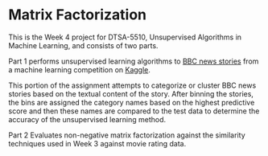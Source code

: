 # Matrix Factorization

This is the Week 4 project for DTSA-5510, Unsupervised Algorithms in Machine Learning, and consists of two parts.

Part 1 performs unsupervised learning algorithms to [BBC news stories](https://www.kaggle.com/competitions/learn-ai-bbc/overview) from a machine learning competition on [Kaggle](https://www.kaggle.com).
  
This portion of the assignment attempts to categorize or cluster BBC news stories based on the textual content of the story. After binning the stories, the bins are assigned the category names based on the highest predictive score and then these names are compared to the test data to determine the accuracy of the unsupervised learning method.

Part 2 Evaluates non-negative matrix factorization against the similarity techniques used in Week 3 against movie rating data.
